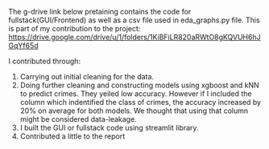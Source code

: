 
The g-drive link below pretaining contains the code for fullstack(GUI/Frontend) as well as a csv file used in eda_graphs.py file. This is part of my contribution to the project:
https://drive.google.com/drive/u/1/folders/1KiBFiLR820aRWtO8gKQVUH6hJGqYf65d


I contributed through:
1.	Carrying out initial cleaning for the data.
2.	Doing further cleaning and constructing models using xgboost and kNN to predict crimes. They yeiled low accuracy. However if I included the column which indentified the class of crimes, the accuracy increased by 20% on average for both models. We thought that using that column might be considered data-leakage.
3.	I built the GUI or fullstack code using streamlit library.
4.	Contributed a little to the report
